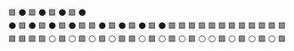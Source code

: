 🟩 ⚫ 🟩 ⚫ 🟩 ⚫ 🟩 ⚫  
⚫ 🟩 ⚫ 🟩 ⚫ 🟩 ⚫ 🟩 
🟩 ⚫ 🟩 ⚫ 🟩 ⚫ 🟩 ⚫ 
🟩 🟩 🟩 🟩 🟩 🟩 🟩 🟩 
🟩 🟩 🟩 🟩 🟩 🟩 🟩 🟩 
⚪ 🟩 ⚪ 🟩 ⚪ 🟩 ⚪ 🟩 
🟩 ⚪ 🟩 ⚪ 🟩 ⚪ 🟩 ⚪ 
⚪ 🟩 ⚪ 🟩 ⚪ 🟩 ⚪ 🟩 
